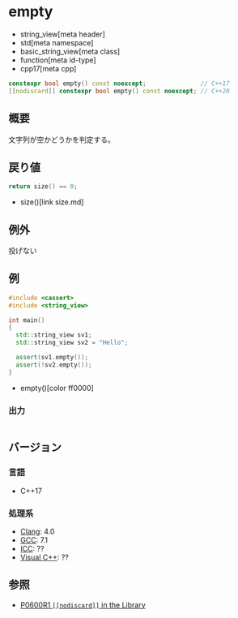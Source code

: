 # empty
* string_view[meta header]
* std[meta namespace]
* basic_string_view[meta class]
* function[meta id-type]
* cpp17[meta cpp]

```cpp
constexpr bool empty() const noexcept;               // C++17
[[nodiscard]] constexpr bool empty() const noexcept; // C++20
```

## 概要
文字列が空かどうかを判定する。


## 戻り値
```cpp
return size() == 0;
```
* size()[link size.md]


## 例外
投げない


## 例
```cpp example
#include <cassert>
#include <string_view>

int main()
{
  std::string_view sv1;
  std::string_view sv2 = "Hello";

  assert(sv1.empty());
  assert(!sv2.empty());
}
```
* empty()[color ff0000]

### 出力
```
```

## バージョン
### 言語
- C++17

### 処理系
- [Clang](/implementation.md#clang): 4.0
- [GCC](/implementation.md#gcc): 7.1
- [ICC](/implementation.md#icc): ??
- [Visual C++](/implementation.md#visual_cpp): ??


## 参照
- [P0600R1 `[[nodiscard]]` in the Library](http://www.open-std.org/jtc1/sc22/wg21/docs/papers/2017/p0600r1.pdf)
